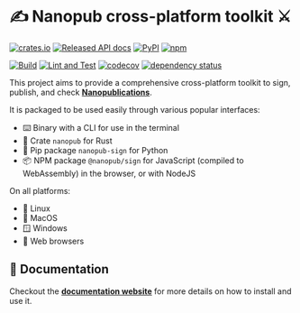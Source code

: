 # ✍️ Nanopub cross-platform toolkit ⚔️

[![crates.io](https://img.shields.io/crates/v/nanopub.svg)](https://crates.io/crates/nanopub)
[![Released API docs](https://docs.rs/nanopub/badge.svg)](https://docs.rs/nanopub)
[![PyPI](https://img.shields.io/pypi/v/nanopub-sign)](https://pypi.org/project/nanopub-sign/)
[![npm](https://img.shields.io/npm/v/@nanopub/sign)](https://www.npmjs.com/package/@nanopub/sign)

[![Build](https://github.com/vemonet/nanopub-rs/actions/workflows/build.yml/badge.svg)](https://github.com/vemonet/nanopub-rs/actions/workflows/build.yml)
[![Lint and Test](https://github.com/vemonet/nanopub-rs/actions/workflows/test.yml/badge.svg)](https://github.com/vemonet/nanopub-rs/actions/workflows/test.yml)
[![codecov](https://codecov.io/gh/vemonet/nanopub-rs/graph/badge.svg?token=BF15PSO6GN)](https://codecov.io/gh/vemonet/nanopub-rs)
[![dependency status](https://deps.rs/repo/github/vemonet/nanopub-rs/status.svg)](https://deps.rs/repo/github/vemonet/nanopub-rs)

This project aims to provide a comprehensive cross-platform toolkit to sign, publish, and check **[Nanopublications](https://nanopub.net)**.

It is packaged to be used easily through various popular interfaces:

- ⌨️ Binary with a CLI for use in the terminal
- 🦀 Crate `nanopub` for Rust
- 🐍 Pip package `nanopub-sign` for Python
- 📦️ NPM package `@nanopub/sign` for JavaScript (compiled to WebAssembly) in the browser, or with NodeJS

On all platforms:

- 🐧 Linux
- 🍎 MacOS
- 🪟 Windows
- 🦊 Web browsers

## 📖 Documentation

Checkout the **[documentation website](https://vemonet.github.io/nanopub-rs)** for more details on how to install and use it.
